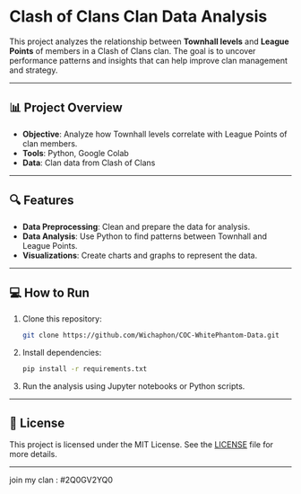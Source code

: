 # Clash of Clans Clan Data Analysis

This project analyzes the relationship between **Townhall levels** and **League Points** of members in a Clash of Clans clan. The goal is to uncover performance patterns and insights that can help improve clan management and strategy.

---

## 📊 Project Overview

- **Objective**: Analyze how Townhall levels correlate with League Points of clan members.  
- **Tools**: Python, Google Colab  
- **Data**: Clan data from Clash of Clans  

---

## 🔍 Features

- **Data Preprocessing**: Clean and prepare the data for analysis.  
- **Data Analysis**: Use Python to find patterns between Townhall and League Points.  
- **Visualizations**: Create charts and graphs to represent the data.  

---

## 💻 How to Run

1. Clone this repository:  
    ```bash  
    git clone https://github.com/Wichaphon/COC-WhitePhantom-Data.git  
    ```

2. Install dependencies:  
    ```bash  
    pip install -r requirements.txt  
    ```

3. Run the analysis using Jupyter notebooks or Python scripts.  

---

## 📝 License

This project is licensed under the MIT License. See the [LICENSE](LICENSE) file for more details.

---
join my clan : #2Q0GV2YQ0
